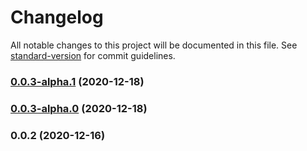 # Changelog

All notable changes to this project will be documented in this file. See [standard-version](https://github.com/conventional-changelog/standard-version) for commit guidelines.

### [0.0.3-alpha.1](https://github.com/adurc/core/compare/v0.0.3-alpha.0...v0.0.3-alpha.1) (2020-12-18)

### [0.0.3-alpha.0](https://github.com/adurc/core/compare/v0.0.2...v0.0.3-alpha.0) (2020-12-18)

### 0.0.2 (2020-12-16)
